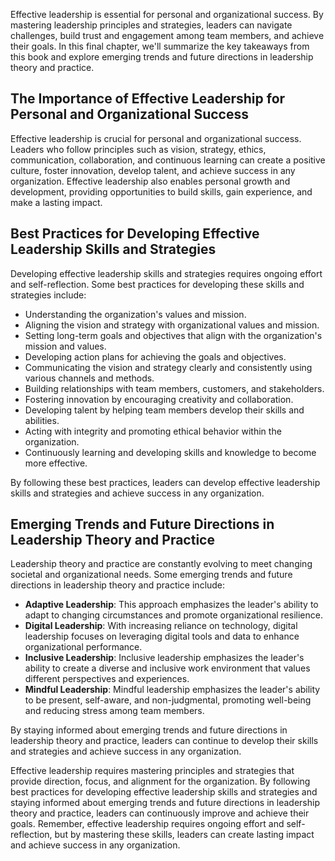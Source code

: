 
Effective leadership is essential for personal and organizational success. By mastering leadership principles and strategies, leaders can navigate challenges, build trust and engagement among team members, and achieve their goals. In this final chapter, we'll summarize the key takeaways from this book and explore emerging trends and future directions in leadership theory and practice.

The Importance of Effective Leadership for Personal and Organizational Success
------------------------------------------------------------------------------

Effective leadership is crucial for personal and organizational success. Leaders who follow principles such as vision, strategy, ethics, communication, collaboration, and continuous learning can create a positive culture, foster innovation, develop talent, and achieve success in any organization. Effective leadership also enables personal growth and development, providing opportunities to build skills, gain experience, and make a lasting impact.

Best Practices for Developing Effective Leadership Skills and Strategies
------------------------------------------------------------------------

Developing effective leadership skills and strategies requires ongoing effort and self-reflection. Some best practices for developing these skills and strategies include:

- Understanding the organization's values and mission.
- Aligning the vision and strategy with organizational values and mission.
- Setting long-term goals and objectives that align with the organization's mission and values.
- Developing action plans for achieving the goals and objectives.
- Communicating the vision and strategy clearly and consistently using various channels and methods.
- Building relationships with team members, customers, and stakeholders.
- Fostering innovation by encouraging creativity and collaboration.
- Developing talent by helping team members develop their skills and abilities.
- Acting with integrity and promoting ethical behavior within the organization.
- Continuously learning and developing skills and knowledge to become more effective.

By following these best practices, leaders can develop effective leadership skills and strategies and achieve success in any organization.

Emerging Trends and Future Directions in Leadership Theory and Practice
-----------------------------------------------------------------------

Leadership theory and practice are constantly evolving to meet changing societal and organizational needs. Some emerging trends and future directions in leadership theory and practice include:

- **Adaptive Leadership**: This approach emphasizes the leader's ability to adapt to changing circumstances and promote organizational resilience.
- **Digital Leadership**: With increasing reliance on technology, digital leadership focuses on leveraging digital tools and data to enhance organizational performance.
- **Inclusive Leadership**: Inclusive leadership emphasizes the leader's ability to create a diverse and inclusive work environment that values different perspectives and experiences.
- **Mindful Leadership**: Mindful leadership emphasizes the leader's ability to be present, self-aware, and non-judgmental, promoting well-being and reducing stress among team members.

By staying informed about emerging trends and future directions in leadership theory and practice, leaders can continue to develop their skills and strategies and achieve success in any organization.

Effective leadership requires mastering principles and strategies that provide direction, focus, and alignment for the organization. By following best practices for developing effective leadership skills and strategies and staying informed about emerging trends and future directions in leadership theory and practice, leaders can continuously improve and achieve their goals. Remember, effective leadership requires ongoing effort and self-reflection, but by mastering these skills, leaders can create lasting impact and achieve success in any organization.
